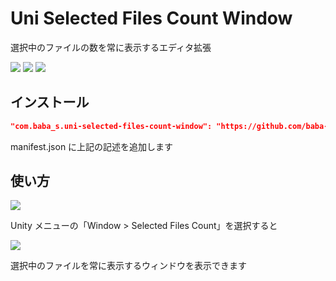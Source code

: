 # Uni Selected Files Count Window

選択中のファイルの数を常に表示するエディタ拡張

![](https://img.shields.io/badge/Unity-2018.4%2B-red.svg)
![](https://img.shields.io/badge/.NET-4.x-orange.svg)
[![](https://img.shields.io/github/license/baba-s/uni-selected-files-count-window.svg)](https://github.com/baba-s/uni-selected-files-count-window/blob/master/LICENSE)

## インストール

```json
"com.baba_s.uni-selected-files-count-window": "https://github.com/baba-s/uni-selected-files-count-window.git",
```

manifest.json に上記の記述を追加します  

## 使い方

![](https://cdn-ak.f.st-hatena.com/images/fotolife/b/baba_s/20190921/20190921152701.png)  

Unity メニューの「Window > Selected Files Count」を選択すると  

![](https://cdn-ak.f.st-hatena.com/images/fotolife/b/baba_s/20190921/20190921152703.png)  

選択中のファイルを常に表示するウィンドウを表示できます  